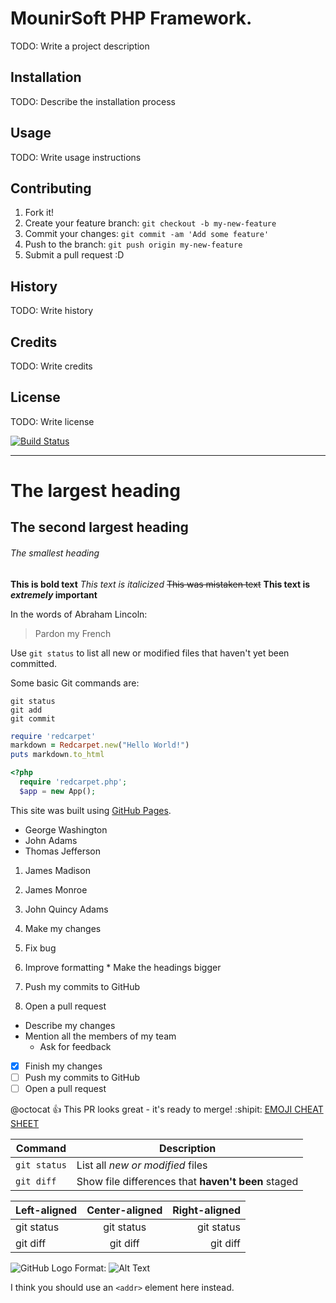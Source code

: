 # MounirSoft PHP Framework.
TODO: Write a project description
## Installation
TODO: Describe the installation process
## Usage
TODO: Write usage instructions
## Contributing
1. Fork it!
2. Create your feature branch: `git checkout -b my-new-feature`
3. Commit your changes: `git commit -am 'Add some feature'`
4. Push to the branch: `git push origin my-new-feature`
5. Submit a pull request :D
## History
TODO: Write history
## Credits
TODO: Write credits
## License
TODO: Write license


[![Build Status](https://avatars3.githubusercontent.com/u/12402056?v=3&s=96)](https://github.com/mounirsoft/)

---------------------------------------------------------------------------------------------

# The largest heading
## The second largest heading
###### The smallest heading

**This is bold text**
*This text is italicized*
~~This was mistaken text~~
**This text is _extremely_ important**

In the words of Abraham Lincoln:
> Pardon my French

Use `git status` to list all new or modified files that haven't yet been committed.

Some basic Git commands are:
```
git status
git add
git commit
```

```ruby
require 'redcarpet'
markdown = Redcarpet.new("Hello World!")
puts markdown.to_html
```

```php
<?php
  require 'redcarpet.php';
  $app = new App();
```

This site was built using [GitHub Pages](https://pages.github.com/).

- George Washington
- John Adams
- Thomas Jefferson


1. James Madison
2. James Monroe
3. John Quincy Adams

1. Make my changes
  1. Fix bug
  2. Improve formatting
    * Make the headings bigger
2. Push my commits to GitHub
3. Open a pull request
  * Describe my changes
  * Mention all the members of my team
    * Ask for feedback


- [x] Finish my changes
- [ ] Push my commits to GitHub
- [ ] Open a pull request

@octocat :+1: This PR looks great - it's ready to merge! :shipit: [EMOJI CHEAT SHEET](http://www.webpagefx.com/tools/emoji-cheat-sheet/)

| Command | Description |
| --- | --- |
| `git status` | List all *new or modified* files |
| `git diff` | Show file differences that **haven't been** staged |

| Left-aligned | Center-aligned | Right-aligned |
| :---         |     :---:      |          ---: |
| git status   | git status     | git status    |
| git diff     | git diff       | git diff      |

![GitHub Logo](/images/logo.png)
Format: ![Alt Text](url)

I think you should use an `<addr>` element here instead.
